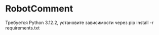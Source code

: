 # RobotComment
Требуется Python 3.12.2, установите зависимости через pip install -r requirements.txt
